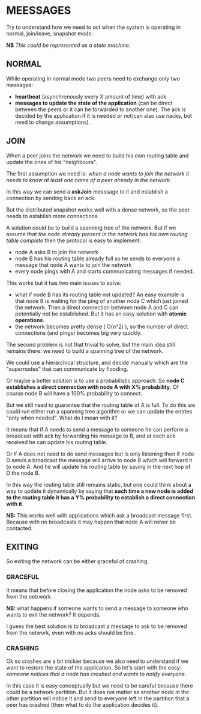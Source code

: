 # MEESSAGES

Try to understand how we need to act when the system is operating in normal, join/leave, snapshot mode.

**NB** *This could be represented as a state machine.*

## NORMAL

While operating in normal mode two peers need to exchange only two messages:

* **heartbeat** (asynchronously every X amount of time) with ack
* **messages to update the state of the application** (can be direct between the peers or it can be forwarded to another one). The ack is decided by the application if it is needed or not(can also use nacks, but need to change assumptions).

## JOIN

When a peer joins the network we need to build his own routing table and update the ones of his "neighbours".

The first assumption we need is: *when a node wants to join the network it needs to know at least one name of a peer already in the network.*

In this way we can send a **askJoin** messsage to it and establish a connection by sending back an ack. 

But the distributed snapshot works well with a dense network, so the peer needs to establish more connections.

A solution could be to build a spanning tree of the network. 
But if we assume *that the node already present in the network has his own routing table complete* then the protocol is easy to implement:

* node A asks B to join the network
* node B has his routing table already full so he sends to everyone a message that node A wants to join the network
* every node pings with A and starts communicating messages if needed.

This works but it has two main issues to solve:

* what if node B has its routing table not updated? An easy example is that node B is waiting for the ping of another node C which just joined the network. Then a direct connection between node A and C can potentially not be established. But it has an easy solution with **atomic operations**.
* the network becomes pretty dense ( O(n^2) ), so the number of direct connections (and pings) becomes big very quickly.

The second problem is not that trivial to solve, but the main idea still remains there: we need to build a spanning tree of the network.

We could use a hierarchical structure, and decide manually which are the "supernodes" that can communicate by flooding.

Or maybe a better solution is to use a probabilistic approach. So **node C establishes a direct connection with node A with X% probability**. Of course node B will have a 100% probability to connect.

But we still need to guarantee that the routing table of A is full. To do this we could run either run a spanning tree algorithm or we can update the entries "only when needed". What do I mean with it? 

It means that if A needs to send a message to someone he can perform a broadcast with ack by forwarding his message to B, and at each ack received he can update his routing table.

Or if A does not need to do send messages but is only listening then if node D sends a broadcast the message will arrive to node B which will forward it to node A. And he will update his routing table by saving in the next hop of D the node B.

In this way the routing table still remains static, but one could think about a way to update it dynamically by saying that **each time a new node is added to the routing table it has a Y% probability to establish a direct connection with it**.

**NB:** This works well with applications which ask a broadcast message first. Because with no broadcasts it may happen that node A will never be contacted.

## EXITING

So exiting the network can be either graceful of crashing.

### GRACEFUL

It means that before closing the application the node asks to be removed from the netrwork.

**NB:** what happens if someone wants to send a message to someone who wants to exit the network? It depends.

I guess the best solution is to broadcast a message to ask to be removed from the network, even with no acks should be fine.

### CRASHING

Ok so crashes are a bit trickier because we also need to understand if we want to restore the state of the application. So let's start with the easy: *someone notices that a node has crashed and wants to notify everyone*.

In this case it is easy conceptually but we need to be careful because there could be a network partition. But it does not matter as another node in the other partition will notice it and send to everyone left in the partition that a peer has crashed (then what to do the application decides it).
